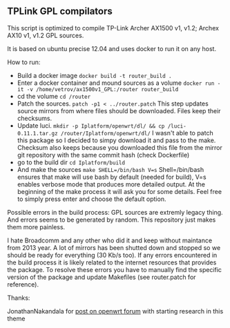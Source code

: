 ## TPLink GPL compilators
This script is optimized to compile TP-Link Archer AX1500 v1, v1.2; Archex AX10 v1, v1.2 GPL sources.

It is based on ubuntu precise 12.04 and uses docker to run it on any host.

How to run:
- Build a docker image `docker build -t router_build .`
- Enter a docker container and mound sources as a volume `docker run -it -v /home/vetrov/ax1500v1_GPL:/router router_build`    
- cd the volume `cd /router`
- Patch the sources. `patch -p1 < ../router.patch` This step updates source mirrors from where files should be downloaded. Files keep their checksums.
- Update luci. `mkdir -p Iplatform/openwrt/dl/ && cp /luci-0.11.1.tar.gz /router/Iplatform/openwrt/dl/`
I wasn't able to patch this package so I decided to simpy download it and pass to the make. Checksum also keeps because you downloaded this file from the mirror git repository with the same commit hash (check Dockerfile)
- go to the build dir `cd Iplatform/build`
- And make the sources `make SHELL=/bin/bash V=s` Shell=/bin/bash ensures that make will use bash by default (needed for build), V=s enables verbose mode that produces more detailed output. At the beginning of the make process it will ask you for some details. Feel free to simply press enter and choose the default option.

Possible errors in the build process: GPL sources are extremly legacy thing. And errors seems to be generated by random. This repository just makes them more painless. 

I hate Broadcomm and any other who did it and keep without maintance from 2013 year. A lot of mirrors has been shutted down and stopped so we should be ready for everything  (30 Kb/s too). If any errors encountered in the build process it is likely related to the internet resources that provides the package. To resolve these errors you have to manually find the specific version of the package and update Makefiles (see router.patch for reference).

Thanks:

JonathanNakandala for [post on openwrt forum](https://forum.openwrt.org/t/tp-link-archer-ax1500-70-802-11ax-router-support/48781/22) with starting research in this theme
